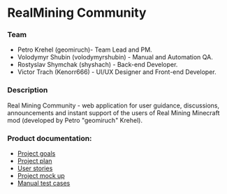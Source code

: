 <h1>RealMining Community</h1>
<h3>Team</h3>
<ul>
      <li>Petro Krehel (geomiruch)- Team Lead and PM.</li>
      <li>Volodymyr Shubin (volodymyrshubin) - Manual and Automation QA.</li>
      <li>Rostyslav Shymchak (shyshach) - Back-end Developer.</li>
      <li>Victor Trach (Kenorr666) - UI/UX Designer and Front-end Developer.</li>
</ul>
<h3>Description</h3>
Real Mining Community - web application for user guidance, discussions, announcements and instant support of the users of Real Mining Minecraft mod (developed by Petro "geomiruch" Krehel).
<h3>Product documentation:</h3>
<ul>
      <li><a href="https://docs.google.com/document/d/1U9ooGUvHmtVVRUc3J0tyMrl5N3-_KvS_/edit?usp=sharing&ouid=109305028350009125430&rtpof=true&sd=true">Project goals</a></li>
      <li><a href="https://docs.google.com/spreadsheets/d/10gl9GJhF36_IiBe4ndo_J5ASwU1qkiVJEuDd_OtHv4g/edit?usp=sharing">Project plan</a></li>
      <li><a href="https://docs.google.com/document/d/1XnzYG4zxBV1kZEi8ZuSHKkUvNi8osYF4ao93-USm4BA/edit?usp=sharing">User stories</a></li>
      <li><a href="https://www.figma.com/file/WYSxkJ5CG3pDyr2UxhzjA7/Free-Useful-Forms-(Community)?node-id=0-1">Project mock up</a></li>
      <li><a href="https://docs.google.com/spreadsheets/d/1yQa6W4riM31ZgCBYhK4KA8d28pbr8tLqLbOxAXMNSM8/edit?usp=sharing">Manual test cases</a></li>
</ul>
